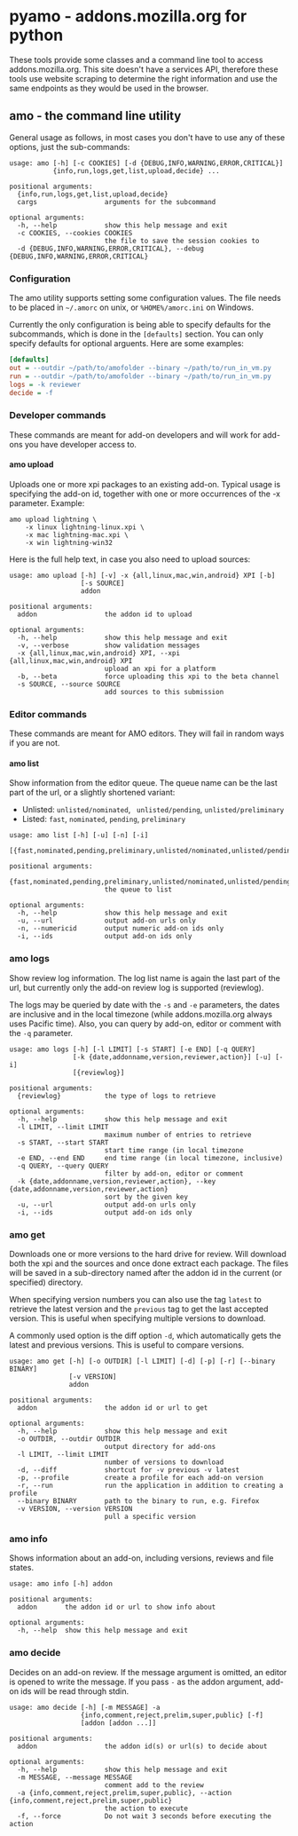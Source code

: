 pyamo - addons.mozilla.org for python
=====================================

These tools provide some classes and a command line tool to access
addons.mozilla.org. This site doesn't have a services API, therefore these
tools use website scraping to determine the right information and use the same
endpoints as they would be used in the browser.


amo - the command line utility
------------------------------

General usage as follows, in most cases you don't have to use any of these
options, just the sub-commands:

```
usage: amo [-h] [-c COOKIES] [-d {DEBUG,INFO,WARNING,ERROR,CRITICAL}]
           {info,run,logs,get,list,upload,decide} ...

positional arguments:
  {info,run,logs,get,list,upload,decide}
  cargs                 arguments for the subcommand

optional arguments:
  -h, --help            show this help message and exit
  -c COOKIES, --cookies COOKIES
                        the file to save the session cookies to
  -d {DEBUG,INFO,WARNING,ERROR,CRITICAL}, --debug {DEBUG,INFO,WARNING,ERROR,CRITICAL}
```

### Configuration
The amo utility supports setting some configuration values. The file
needs to be placed in `~/.amorc` on unix, or `%HOME%/amorc.ini` on Windows.

Currently the only configuration is being able to specify defaults for the
subcommands, which is done in the `[defaults]` section. You can only specify
defaults for optional arguents. Here are some examples:

```ini
[defaults]
out = --outdir ~/path/to/amofolder --binary ~/path/to/run_in_vm.py
run = --outdir ~/path/to/amofolder --binary ~/path/to/run_in_vm.py
logs = -k reviewer
decide = -f
```

### Developer commands
These commands are meant for add-on developers and will work for add-ons you
have developer access to.

#### amo upload
Uploads one or more xpi packages to an existing add-on. Typical usage is
specifying the add-on id, together with one or more occurrences of the -x
parameter. Example:

```
amo upload lightning \
    -x linux lightning-linux.xpi \
    -x mac lightning-mac.xpi \
    -x win lightning-win32
```

Here is the full help text, in case you also need to upload sources:
```
usage: amo upload [-h] [-v] -x {all,linux,mac,win,android} XPI [-b]
                  [-s SOURCE]
                  addon

positional arguments:
  addon                 the addon id to upload

optional arguments:
  -h, --help            show this help message and exit
  -v, --verbose         show validation messages
  -x {all,linux,mac,win,android} XPI, --xpi {all,linux,mac,win,android} XPI
                        upload an xpi for a platform
  -b, --beta            force uploading this xpi to the beta channel
  -s SOURCE, --source SOURCE
                        add sources to this submission
```

### Editor commands
These commands are meant for AMO editors. They will fail in random ways if you
are not.

#### amo list
Show information from the editor queue. The queue name can be the last part of
the url, or a slightly shortened variant:
* Unlisted: `unlisted/nominated`, ` unlisted/pending`, `unlisted/preliminary`
* Listed: `fast`, `nominated`, `pending`, `preliminary`

```
usage: amo list [-h] [-u] [-n] [-i]
                [{fast,nominated,pending,preliminary,unlisted/nominated,unlisted/pending,unlisted/preliminary}]

positional arguments:
  {fast,nominated,pending,preliminary,unlisted/nominated,unlisted/pending,unlisted/preliminary}
                        the queue to list

optional arguments:
  -h, --help            show this help message and exit
  -u, --url             output add-on urls only
  -n, --numericid       output numeric add-on ids only
  -i, --ids             output add-on ids only
```

### amo logs
Show review log information. The log list name is again the last part of the
url, but currently only the add-on review log is supported (reviewlog).

The logs may be queried by date with the `-s` and `-e` parameters, the dates
are inclusive and in the local timezone (while addons.mozilla.org always uses
Pacific time). Also, you can query by add-on, editor or comment with the `-q`
parameter.

```
usage: amo logs [-h] [-l LIMIT] [-s START] [-e END] [-q QUERY]
                [-k {date,addonname,version,reviewer,action}] [-u] [-i]
                [{reviewlog}]

positional arguments:
  {reviewlog}           the type of logs to retrieve

optional arguments:
  -h, --help            show this help message and exit
  -l LIMIT, --limit LIMIT
                        maximum number of entries to retrieve
  -s START, --start START
                        start time range (in local timezone
  -e END, --end END     end time range (in local timezone, inclusive)
  -q QUERY, --query QUERY
                        filter by add-on, editor or comment
  -k {date,addonname,version,reviewer,action}, --key {date,addonname,version,reviewer,action}
                        sort by the given key
  -u, --url             output add-on urls only
  -i, --ids             output add-on ids only
```

### amo get
Downloads one or more versions to the hard drive for review. Will download both
the xpi and the sources and once done extract each package. The files will be
saved in a sub-directory named after the addon id in the current (or specified)
directory.

When specifying version numbers you can also use the tag `latest` to retrieve
the latest version and the `previous` tag to get the last accepted version.
This is useful when specifying multiple versions to download.

A commonly used option is the diff option `-d`, which automatically gets the
latest and previous versions. This is useful to compare versions.

```
usage: amo get [-h] [-o OUTDIR] [-l LIMIT] [-d] [-p] [-r] [--binary BINARY]
               [-v VERSION]
               addon

positional arguments:
  addon                 the addon id or url to get

optional arguments:
  -h, --help            show this help message and exit
  -o OUTDIR, --outdir OUTDIR
                        output directory for add-ons
  -l LIMIT, --limit LIMIT
                        number of versions to download
  -d, --diff            shortcut for -v previous -v latest
  -p, --profile         create a profile for each add-on version
  -r, --run             run the application in addition to creating a profile
  --binary BINARY       path to the binary to run, e.g. Firefox
  -v VERSION, --version VERSION
                        pull a specific version
```

### amo info
Shows information about an add-on, including versions, reviews and file states.

```
usage: amo info [-h] addon

positional arguments:
  addon       the addon id or url to show info about

optional arguments:
  -h, --help  show this help message and exit
```

### amo decide
Decides on an add-on review. If the message argument is omitted, an editor is
opened to write the message. If you pass `-` as the addon argument, add-on ids
will be read through stdin.

```
usage: amo decide [-h] [-m MESSAGE] -a
                  {info,comment,reject,prelim,super,public} [-f]
                  [addon [addon ...]]

positional arguments:
  addon                 the addon id(s) or url(s) to decide about

optional arguments:
  -h, --help            show this help message and exit
  -m MESSAGE, --message MESSAGE
                        comment add to the review
  -a {info,comment,reject,prelim,super,public}, --action {info,comment,reject,prelim,super,public}
                        the action to execute
  -f, --force           Do not wait 3 seconds before executing the action
```
